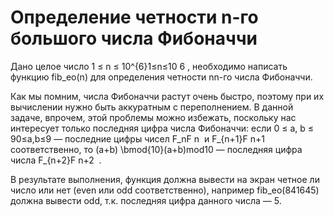 # Определение четности n-го большого числа Фибоначчи
Дано целое число 1 ≤ n ≤ 10^{6}1≤n≤10 
6
  , необходимо написать функцию fib_eo(n) для определения четности nn-го числа Фибоначчи.

Как мы помним, числа Фибоначчи растут очень быстро, поэтому при их вычислении нужно быть аккуратным с переполнением. В данной задаче, впрочем, этой проблемы можно избежать, поскольку нас интересует только последняя цифра числа Фибоначчи: если 0 ≤ a, b ≤ 90≤a,b≤9 — последние цифры чисел F_nF 
n
​
  и F_{n+1}F 
n+1
​
  соответственно, то (a+b) \bmod{10}(a+b)mod10 — последняя цифра числа F_{n+2}F 
n+2
​
 .

В результате выполнения, функция должна вывести на экран четное ли число или нет (even или odd соответственно), например fib_eo(841645) должна вывести odd, т.к. последняя цифра данного числа — 5.
